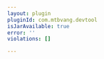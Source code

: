 ```yaml
---
layout: plugin
pluginId: com.mtbvang.devtool
isJarAvailable: true
error: ''
violations: []

---
```

